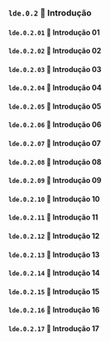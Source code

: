 ### `lde.0.2` 📑 Introdução

#### `lde.0.2.01` 📃 Introdução 01

#### `lde.0.2.02` 📃 Introdução 02

#### `lde.0.2.03` 📃 Introdução 03

#### `lde.0.2.04` 📃 Introdução 04

#### `lde.0.2.05` 📃 Introdução 05

#### `lde.0.2.06` 📃 Introdução 06

#### `lde.0.2.07` 📃 Introdução 07

#### `lde.0.2.08` 📃 Introdução 08

#### `lde.0.2.09` 📃 Introdução 09

#### `lde.0.2.10` 📃 Introdução 10

#### `lde.0.2.11` 📃 Introdução 11

#### `lde.0.2.12` 📃 Introdução 12

#### `lde.0.2.13` 📃 Introdução 13

#### `lde.0.2.14` 📃 Introdução 14

#### `lde.0.2.15` 📃 Introdução 15

#### `lde.0.2.16` 📃 Introdução 16

#### `lde.0.2.17` 📃 Introdução 17